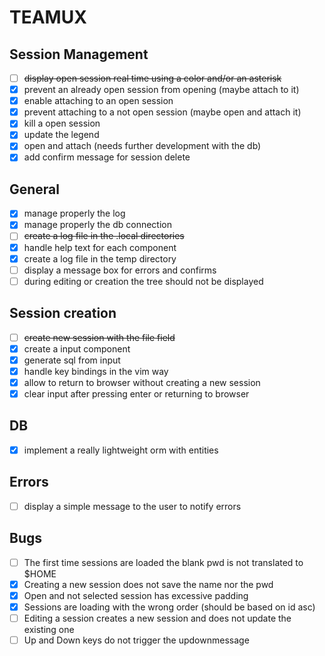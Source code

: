 # TEAMUX

## Session Management

- [ ] ~~display open session real time using a color and/or an asterisk~~
- [x] prevent an already open session from opening (maybe attach to it)
- [x] enable attaching to an open session
- [x] prevent attaching to a not open session (maybe open and attach it)
- [x] kill a open session
- [x] update the legend
- [x] open and attach (needs further development with the db)
- [x] add confirm message for session delete

## General

- [x] manage properly the log
- [x] manage properly the db connection
- [ ] ~~create a log file in the .local directories~~
- [x] handle help text for each component
- [x] create a log file in the temp directory
- [ ] display a message box for errors and confirms
- [ ] during editing or creation the tree should not be displayed

## Session creation

- [ ] ~~create new session with the file field~~
- [x] create a input component
- [x] generate sql from input
- [x] handle key bindings in the vim way
- [x] allow to return to browser without creating a new session
- [x] clear input after pressing enter or returning to browser

## DB

- [x] implement a really lightweight orm with entities

## Errors

- [ ] display a simple message to the user to notify errors

## Bugs

- [ ] The first time sessions are loaded the blank pwd is not translated to $HOME
- [x] Creating a new session does not save the name nor the pwd
- [x] Open and not selected session has excessive padding
- [x] Sessions are loading with the wrong order (should be based on id asc)
- [ ] Editing a session creates a new session and does not update the existing one
- [ ] Up and Down keys do not trigger the updownmessage
